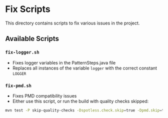 <!--
Copyright (c) 2025 Eric C. Mumford (@heymumford)

This software was developed with analytical assistance from AI tools 
including Claude 3.7 Sonnet, Claude Code, and Google Gemini Deep Research,
which were used as paid services. All intellectual property rights 
remain exclusively with the copyright holder listed above.

Licensed under the Mozilla Public License 2.0
-->


# Fix Scripts

This directory contains scripts to fix various issues in the project.

## Available Scripts

### `fix-logger.sh`

- Fixes logger variables in the PatternSteps.java file
- Replaces all instances of the variable `logger` with the correct constant `LOGGER`

### `fix-pmd.sh`

- Fixes PMD compatibility issues
- Either use this script, or run the build with quality checks skipped:

```bash
mvn test -P skip-quality-checks -Dspotless.check.skip=true -Dpmd.skip=true -Dcheckstyle.skip=true -Dspotbugs.skip=true -Djacoco.skip=true -Dmaven.test.skip=false
```
